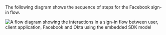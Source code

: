 The following diagram shows the sequence of steps for the Facebook sign-in flow.

<div class="full">

![A flow diagram showing the interactions in a sign-in flow between user, client application, Facebook and Okta using the embedded SDK model](/img/oie-embedded-sdk/oie-embedded-dotnet-social-sign-in-flow-diagram.png)

<!--
   Source image: https://www.figma.com/file/YH5Zhzp66kGCglrXQUag2E/%F0%9F%93%8A-Updated-Diagrams-for-Dev-Docs?type=design&node-id=4358%3A12208&mode=design&t=xkHPdsAf8fz55PkT-1  oie-embedded-dotnet-social-sign-in-flow-diagram
-->

</div>
